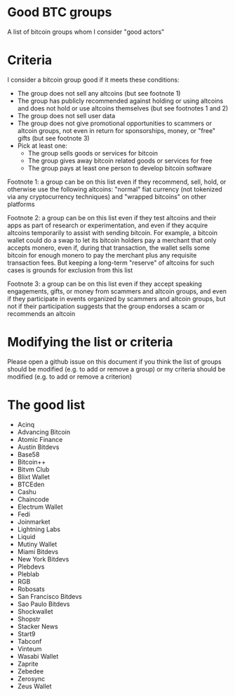 # Good BTC groups
A list of bitcoin groups whom I consider "good actors"

# Criteria
I consider a bitcoin group good if it meets these conditions:
- The group does not sell any altcoins (but see footnote 1)
- The group has publicly recommended against holding or using altcoins and does not hold or use altcoins themselves (but see footnotes 1 and 2)
- The group does not sell user data
- The group does not give promotional opportunities to scammers or altcoin groups, not even in return for sponsorships, money, or "free" gifts (but see footnote 3)
- Pick at least one:
  - The group sells goods or services for bitcoin
  - The group gives away bitcoin related goods or services for free
  - The group pays at least one person to develop bitcoin software

Footnote 1: a group can be on this list even if they recommend, sell, hold, or otherwise use the following altcoins: "normal" fiat currency (not tokenized via any cryptocurrency techniques) and "wrapped bitcoins" on other platforms

Footnote 2: a group can be on this list even if they test altcoins and their apps as part of research or experimentation, and even if they acquire altcoins temporarily to assist with sending bitcoin. For example, a bitcoin wallet could do a swap to let its bitcoin holders pay a merchant that only accepts monero, even if, during that transaction, the wallet sells some bitcoin for enough monero to pay the merchant plus any requisite transaction fees. But keeping a long-term "reserve" of altcoins for such cases is grounds for exclusion from this list

Footnote 3: a group can be on this list even if they accept speaking engagements, gifts, or money from scammers and altcoin groups, and even if they participate in events organized by scammers and altcoin groups, but not if their participation suggests that the group endorses a scam or recommends an altcoin

# Modifying the list or criteria

Please open a github issue on this document if you think the list of groups should be modified (e.g. to add or remove a group) or my criteria should be modified (e.g. to add or remove a criterion)

# The good list

- Acinq
- Advancing Bitcoin
- Atomic Finance
- Austin Bitdevs
- Base58
- Bitcoin++
- Bitvm Club
- Blixt Wallet
- BTCEden
- Cashu
- Chaincode
- Electrum Wallet
- Fedi
- Joinmarket
- Lightning Labs
- Liquid
- Mutiny Wallet
- Miami Bitdevs
- New York Bitdevs
- Plebdevs
- Pleblab
- RGB
- Robosats
- San Francisco Bitdevs
- Sao Paulo Bitdevs
- Shockwallet
- Shopstr
- Stacker News
- Start9
- Tabconf
- Vinteum
- Wasabi Wallet
- Zaprite
- Zebedee
- Zerosync
- Zeus Wallet
